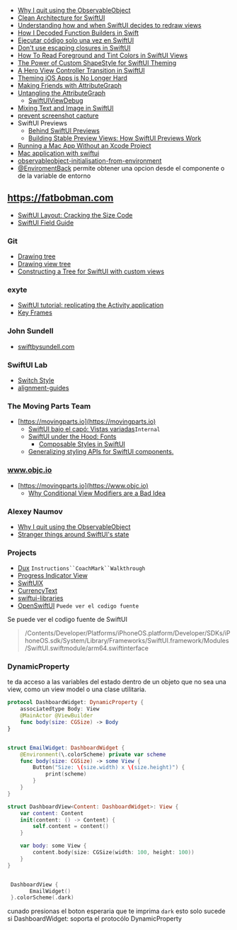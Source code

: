 - [Why I quit using the ObservableObject](https://nalexn.github.io/swiftui-observableobject/)
- [Clean Architecture for SwiftUI](https://nalexn.github.io/clean-architecture-swiftui/)
- [Understanding how and when SwiftUI decides to redraw views](https://www.donnywals.com/understanding-how-and-when-swiftui-decides-to-redraw-views/)
- [How I Decoded Function Builders in Swift](https://medium.com/swift-india/how-i-decoded-function-builders-in-swift-be21e9f13429)
- [Ejecutar código solo una vez en SwiftUI](https://www.swiftjectivec.com/swiftui-run-code-only-once-versus-onappear-or-task/)
- [Don't use escaping closures in SwiftUI](https://rensbr.eu/blog/swiftui-escaping-closures/)
- [How To Read Foreground and Tint Colors in SwiftUI Views](https://kylehugh.es/documents/how-to-read-foreground-and-tint-colors-in-swiftui-views/)
- [The Power of Custom ShapeStyle for SwiftUI Theming](https://freiwald.dev/posts/custom-environment-colors/)
- [A Hero View Controller Transition in SwiftUI](https://shadowfacts.net/2023/swiftui-hero-transition/)
- [Theming iOS Apps is No Longer Hard](https://shadowfacts.net/2023/custom-traits/)
- [Making Friends with AttributeGraph](https://saagarjha.com/blog/2024/02/27/making-friends-with-attributegraph/)
- [Untangling the AttributeGraph](https://rensbr.eu/blog/swiftui-attribute-graph/)
	- [SwiftUIViewDebug](https://github.com/OpenSwiftUIProject/SwiftUIViewDebug)
- [Mixing Text and Image in SwiftUI](https://fatbobman.com/en/posts/mixing_text_and_graphics_with_text_in_swiftui/)
- [prevent screenshot capture](https://www.createwithswift.com/prevent-screenshot-capture-of-sensitive-swiftui-views/)
- SwiftUI Previews
	- [Behind SwiftUI Previews](https://www.guardsquare.com/blog/behind-swiftui-previews)
 	- [Building Stable Preview Views: How SwiftUI Previews Work](https://fatbobman.com/en/posts/how-swiftui-preview-works/)
- [Running a Mac App Without an Xcode Project](https://www.objc.io/blog/2020/05/19/swiftui-without-an-xcodeproj/)
- [Mac application with swiftui](https://www.alwaysrightinstitute.com/tows/)
- [observableobject-initialisation-from-environment](https://medium.com/@pavel-holec/observableobject-initialisation-from-environment-2efa054de06d)
- [@EnviromentBack](https://www.magnuskahr.dk/posts/2022/12/introducing-the-environmentBacked-property-wrapper/) permite obtener una opcion desde el componente o de la variable de entorno

## https://fatbobman.com
- [SwiftUI Layout: Cracking the Size Code](https://fatbobman.com/en/posts/layout-dimensions-2/)
- [SwiftUI Field Guide](https://www.swiftuifieldguide.com/layout/alignment/#customAlignmentIDs)

### Git

- [Drawing tree](https://gist.github.com/chriseidhof/b5f91ca23f7b98307c066218d4b119ff)
- [Drawing view tree](https://gist.github.com/chriseidhof/d23f82f8a9e85e75bc02be220326199a) 
- [Constructing a Tree for SwiftUI with custom views](https://gist.github.com/chriseidhof/d23f82f8a9e85e75bc02be220326199a)

### exyte

- [SwiftUI tutorial: replicating the Activity application](https://exyte.com/blog/swiftui-tutorial-replicating-activity-application)
- [Key Frames](https://exyte.com/blog/keyframes-ios17)

### John Sundell

 - [swiftbysundell.com](https://www.swiftbysundell.com/tags/swiftui/)

### SwiftUI Lab

 - [Switch Style](https://swiftui-lab.com/custom-styling/)
 - [alignment-guides](https://swiftui-lab.com/alignment-guides/)

### The Moving Parts Team
 - [https://movingparts.io](https://movingparts.io)
	 - [SwiftUI bajo el capó: Vistas variadas](https://movingparts.io/variadic-views-in-swiftui)`Internal`
	 - [SwiftUI under the Hood: Fonts](https://movingparts.io/fonts-in-swiftui)
         - [Composable Styles in SwiftUI](https://movingparts.io/composable-styles-in-swiftui)
  	 - [Generalizing styling APIs for SwiftUI components.](https://swiftaddict.com/blog/styling)

### www.objc.io
 - [https://movingparts.io](https://www.objc.io)
	- [Why Conditional View Modifiers are a Bad Idea](https://www.objc.io/blog/2021/08/24/conditional-view-modifiers/)

### Alexey Naumov
- [Why I quit using the ObservableObject](https://nalexn.github.io/swiftui-observableobject/)
- [Stranger things around SwiftUI's state](https://nalexn.github.io/stranger-things-swiftui-state/)
 
### Projects

- [Dux](https://github.com/jakeheis/Dux/) `Instructions``CoachMark``Walkthrough`
- [Progress Indicator View](https://github.com/exyte/ProgressIndicatorView)
- [SwiftUIX](https://github.com/SwiftUIX/SwiftUIX)
- [CurrencyText](https://github.com/marinofelipe/CurrencyText)
- [swiftui-libraries](https://github.com/Toni77777/awesome-swiftui-libraries)
- [OpenSwiftUI](https://github.com/Cosmo/OpenSwiftUI) `Puede ver el codigo fuente`

Se puede ver el codigo fuente de SwiftUI
> /Contents/Developer/Platforms/iPhoneOS.platform/Developer/SDKs/iPhoneOS.sdk/System/Library/Frameworks/SwiftUI.framework/Modules/SwiftUI.swiftmodule/arm64.swiftinterface

### DynamicProperty

te da acceso a las variables del estado dentro de un objeto que no sea una view, como un view model o una clase utilitaria.

```swift
protocol DashboardWidget: DynamicProperty {
    associatedtype Body: View
    @MainActor @ViewBuilder
    func body(size: CGSize) -> Body
}


struct EmailWidget: DashboardWidget {
    @Environment(\.colorScheme) private var scheme
    func body(size: CGSize) -> some View {
        Button("Size: \(size.width) x \(size.height)") {
            print(scheme)
        }
    }
}

struct DashboardView<Content: DashboardWidget>: View {
    var content: Content
    init(content: () -> Content) {
        self.content = content()
    }

    var body: some View {
        content.body(size: CGSize(width: 100, height: 100))
    }
}


 DashboardView {
       EmailWidget()
 }.colorScheme(.dark)
```

cunado presionas el boton esperaria que te imprima `dark` esto solo sucede si  DashboardWidget: soporta el protocólo  DynamicProperty
